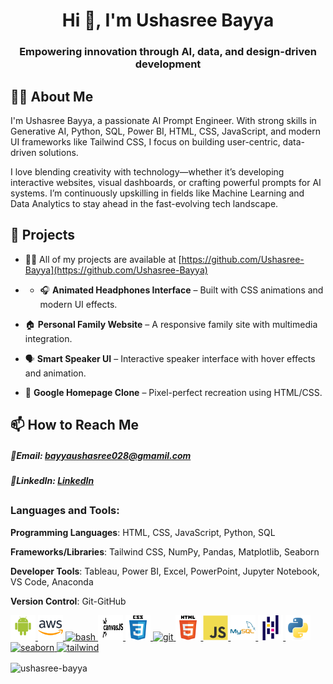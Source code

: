 <h1 align="center">Hi 👋, I'm Ushasree Bayya</h1> 
  
<h3 align="center">Empowering innovation through AI, data, and design-driven development</h3>

## 🧑‍💻 About Me  
I'm Ushasree Bayya, a passionate AI Prompt Engineer. With strong skills in Generative AI, Python, SQL, Power BI, HTML, CSS, JavaScript, and modern UI frameworks like Tailwind CSS, I focus on building user-centric, data-driven solutions.

I love blending creativity with technology—whether it’s developing interactive websites, visual dashboards, or crafting powerful prompts for AI systems. I’m continuously upskilling in fields like Machine Learning and Data Analytics to stay ahead in the fast-evolving tech landscape.

## 📂 Projects 
- 👨‍💻 All of my projects are available at [https://github.com/Ushasree-Bayya](https://github.com/Ushasree-Bayya)

- - 🎧 **Animated Headphones Interface** – Built with CSS animations and modern UI effects.  
- 🏠 **Personal Family Website** – A responsive family site with multimedia integration.  
- 🗣️ **Smart Speaker UI** – Interactive speaker interface with hover effects and animation.  
- 🛒 **Google Homepage Clone** – Pixel-perfect recreation using HTML/CSS.

## 📫 How to Reach Me 

#####  📧Email: bayyaushasree028@gmamil.com
##### 🔗LinkedIn: [LinkedIn](https://www.linkedin.com/in/ushasree-bayya)


## <h3 align="left">Languages and Tools:</h3>

**Programming Languages**:  HTML, CSS, JavaScript, Python, SQL

**Frameworks/Libraries**:  Tailwind CSS, NumPy, Pandas, Matplotlib, Seaborn

**Developer Tools**:  Tableau, Power BI, Excel, PowerPoint, Jupyter Notebook, VS Code, Anaconda

**Version Control**:  Git-GitHub

<p align="left"> <a href="https://developer.android.com" target="_blank" rel="noreferrer"> <img src="https://raw.githubusercontent.com/devicons/devicon/master/icons/android/android-original-wordmark.svg" alt="android" width="40" height="40"/> </a> <a href="https://aws.amazon.com" target="_blank" rel="noreferrer"> <img src="https://raw.githubusercontent.com/devicons/devicon/master/icons/amazonwebservices/amazonwebservices-original-wordmark.svg" alt="aws" width="40" height="40"/> </a> <a href="https://www.gnu.org/software/bash/" target="_blank" rel="noreferrer"> <img src="https://www.vectorlogo.zone/logos/gnu_bash/gnu_bash-icon.svg" alt="bash" width="40" height="40"/> </a> <a href="https://canvasjs.com" target="_blank" rel="noreferrer"> <img src="https://raw.githubusercontent.com/Hardik0307/Hardik0307/master/assets/canvasjs-charts.svg" alt="canvasjs" width="40" height="40"/> </a> <a href="https://www.w3schools.com/css/" target="_blank" rel="noreferrer"> <img src="https://raw.githubusercontent.com/devicons/devicon/master/icons/css3/css3-original-wordmark.svg" alt="css3" width="40" height="40"/> </a> <a href="https://git-scm.com/" target="_blank" rel="noreferrer"> <img src="https://www.vectorlogo.zone/logos/git-scm/git-scm-icon.svg" alt="git" width="40" height="40"/> </a> <a href="https://www.w3.org/html/" target="_blank" rel="noreferrer"> <img src="https://raw.githubusercontent.com/devicons/devicon/master/icons/html5/html5-original-wordmark.svg" alt="html5" width="40" height="40"/> </a> <a href="https://developer.mozilla.org/en-US/docs/Web/JavaScript" target="_blank" rel="noreferrer"> <img src="https://raw.githubusercontent.com/devicons/devicon/master/icons/javascript/javascript-original.svg" alt="javascript" width="40" height="40"/> </a> <a href="https://www.mysql.com/" target="_blank" rel="noreferrer"> <img src="https://raw.githubusercontent.com/devicons/devicon/master/icons/mysql/mysql-original-wordmark.svg" alt="mysql" width="40" height="40"/> </a> <a href="https://pandas.pydata.org/" target="_blank" rel="noreferrer"> <img src="https://raw.githubusercontent.com/devicons/devicon/2ae2a900d2f041da66e950e4d48052658d850630/icons/pandas/pandas-original.svg" alt="pandas" width="40" height="40"/> </a> <a href="https://www.python.org" target="_blank" rel="noreferrer"> <img src="https://raw.githubusercontent.com/devicons/devicon/master/icons/python/python-original.svg" alt="python" width="40" height="40"/> </a> <a href="https://seaborn.pydata.org/" target="_blank" rel="noreferrer"> <img src="https://seaborn.pydata.org/_images/logo-mark-lightbg.svg" alt="seaborn" width="40" height="40"/> </a> <a href="https://tailwindcss.com/" target="_blank" rel="noreferrer"> <img src="https://www.vectorlogo.zone/logos/tailwindcss/tailwindcss-icon.svg" alt="tailwind" width="40" height="40"/> </a> </p>

<p><img align="center" src="https://github-readme-stats.vercel.app/api/top-langs?username=ushasree-bayya&show_icons=true&locale=en&layout=compact" alt="ushasree-bayya" /></p>
